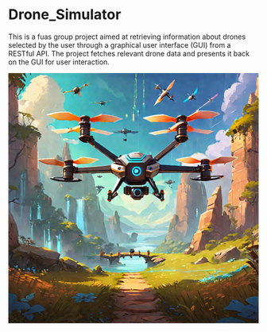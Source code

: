 # Drone_Simulator

This is a fuas group project aimed at retrieving information about drones selected by the user through a graphical user interface (GUI) from a RESTful API. The project fetches relevant drone data and presents it back on the GUI for user interaction.

<div style="text-align:center">
  <img src="./src/main/java/GUI/src/Resources/MainDrone.png" alt="Drone Image">
</div>
